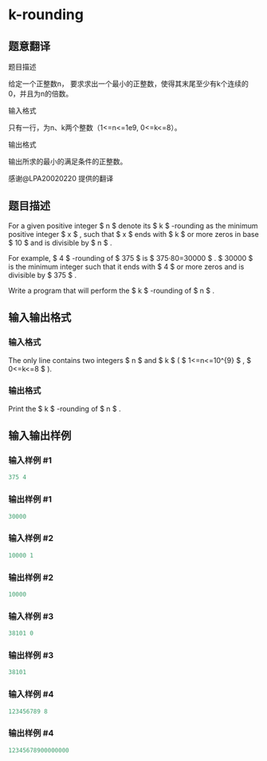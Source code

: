 # k-rounding

## 题意翻译

题目描述

给定一个正整数n， 要求求出一个最小的正整数，使得其末尾至少有k个连续的0，并且为n的倍数。

输入格式

只有一行，为n、k两个整数（1<=n<=1e9, 0<=k<=8）。

输出格式

输出所求的最小的满足条件的正整数。

感谢@LPA20020220 提供的翻译

## 题目描述

For a given positive integer $ n $ denote its $ k $ -rounding as the minimum positive integer $ x $ , such that $ x $ ends with $ k $ or more zeros in base $ 10 $ and is divisible by $ n $ .

For example, $ 4 $ -rounding of $ 375 $ is $ 375·80=30000 $ . $ 30000 $ is the minimum integer such that it ends with $ 4 $ or more zeros and is divisible by $ 375 $ .

Write a program that will perform the $ k $ -rounding of $ n $ .

## 输入输出格式

### 输入格式

The only line contains two integers $ n $ and $ k $ ( $ 1<=n<=10^{9} $ , $ 0<=k<=8 $ ).

### 输出格式

Print the $ k $ -rounding of $ n $ .

## 输入输出样例

### 输入样例 #1

```cpp
375 4

```
### 输出样例 #1

```cpp
30000

```
### 输入样例 #2

```cpp
10000 1

```
### 输出样例 #2

```cpp
10000

```
### 输入样例 #3

```cpp
38101 0

```
### 输出样例 #3

```cpp
38101

```
### 输入样例 #4

```cpp
123456789 8

```
### 输出样例 #4

```cpp
12345678900000000

```
